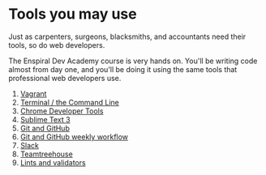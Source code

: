 # Tools you may use

Just as carpenters, surgeons, blacksmiths, and accountants need their tools, so do web developers.

The Enspiral Dev Academy course is very hands on. You'll be writing code almost from day one, and you'll be doing it using the same tools that professional web developers use.

1. [Vagrant](./vagrant/)
2. [Terminal / the Command Line](./terminal/)
3. [Chrome Developer Tools](./chrome-dev-tools/)
4. [Sublime Text 3](./sublime-text-3/)
5. [Git and GitHub](./git-and-github/)
6. [Git and GitHub weekly workflow](./git-and-github/using-github-during-phase-0.md)
7. [Slack](./slack)
8. [Teamtreehouse](./treehouse)
9. [Lints and validators](./lints-and-validators)

